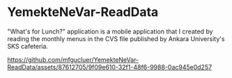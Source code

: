 # YemekteNeVar-ReadData
"What's for Lunch?" application is a mobile application that I created by reading the monthly menus in the CVS file published by Ankara University's SKS cafeteria. 





https://github.com/mfgucluer/YemekteNeVar-ReadData/assets/87612705/9f09e610-32f1-48f6-9988-0ac945e0d257

